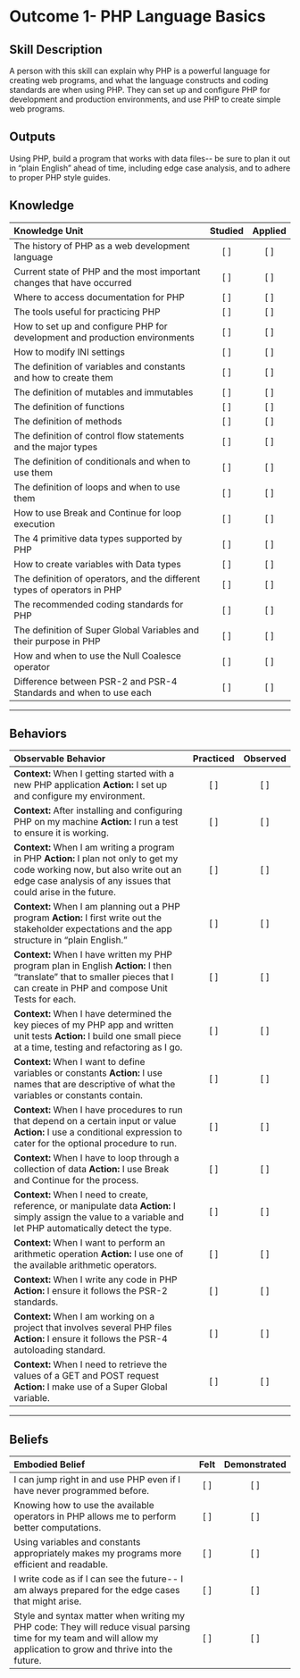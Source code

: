 # Outcome 1- PHP Language Basics
## Skill Description
A person with this skill can explain why PHP is a powerful language for creating web programs, and what the language constructs and coding standards are when using PHP. They can set up and configure PHP for development and production environments, and use PHP to create simple web programs.

## Outputs
Using PHP, build a program that works with data files-- be sure to plan it out in “plain English” ahead of time, including edge case analysis, and to adhere to proper PHP style guides. 

## Knowledge

| Knowledge Unit   |      Studied      | Applied |
|:-------------|:------------------:|:--------:|
| The history of PHP as a web development language | [ ] | [ ] |
| Current state of PHP and the most important changes that have occurred | [ ] | [ ] |
| Where to access documentation for PHP | [ ] | [ ] |
| The tools useful for practicing PHP | [ ] | [ ] |
| How to set up and configure PHP for development and production environments | [ ] | [ ] |
| How to modify INI settings | [ ] | [ ] |
| The definition of variables and constants and how to create them | [ ] | [ ] |
| The definition of mutables and immutables| [ ] | [ ] |
| The definition of functions| [ ] | [ ] |
| The definition of methods | [ ] | [ ] |
| The definition of control flow statements and the major types | [ ] | [ ] |
| The definition of conditionals and when to use them | [ ] | [ ] |
| The definition of loops and when to use them | [ ] | [ ] |
| How to use Break and Continue for loop execution | [ ] | [ ] |
| The 4 primitive data types supported by PHP| [ ] | [ ] |
| How to create variables with Data types| [ ] | [ ] |
| The definition of operators, and the different types of operators in PHP | [ ] | [ ] |
| The recommended coding standards for PHP| [ ] | [ ] |
| The definition of Super Global Variables and their purpose in PHP| [ ] | [ ] |
| How and when to use the Null Coalesce operator | [ ] | [ ] |
| Difference between PSR-2 and PSR-4 Standards and when to use each | [ ] | [ ] |




----------


## Behaviors

| Observable Behavior   |      Practiced      | Observed |
|:-------------|:------------------:|:--------:|
| **Context:** When I getting started with a new PHP application **Action:** I set up and configure my environment. | [ ] | [ ]  |
| **Context:** After installing and configuring PHP on my machine **Action:** I run a test to ensure it is working. | [ ] | [ ]  |
| **Context:** When I am writing a program in PHP **Action:** I plan not only to get my code working now, but also write out an edge case analysis of any issues that could arise in the future. | [ ] | [ ]  |
| **Context:** When I am planning out a PHP program **Action:** I first write out the stakeholder expectations and the app structure in “plain English.” | [ ] | [ ]  |
| **Context:** When I have written my PHP program plan in English **Action:** I then “translate” that to smaller pieces that I can create in PHP and compose Unit Tests for each. | [ ] | [ ]  |
| **Context:** When I have determined the key pieces of my PHP app and written unit tests **Action:** I build one small piece at a time, testing and refactoring as I go. | [ ] | [ ]  |
| **Context:** When I want to define variables or constants **Action:** I use names that are descriptive of what the variables or constants contain.| [ ] | [ ]  |
| **Context:** When I have procedures to run that depend on a certain input or value **Action:** I use a conditional expression to cater for the optional procedure to run. |   [ ]   |   [ ] |
| **Context:** When I have to loop through a collection of data **Action:** I use Break and Continue for the process.|   [ ]   |   [ ] |
| **Context:**  When I need to create, reference, or manipulate data **Action:** I simply assign the value to a variable and let PHP automatically detect the type. |   [ ]   |   [ ] |
| **Context:**  When I want to perform an arithmetic operation **Action:**  I use one of the available arithmetic operators.|   [ ]   |   [ ] |
| **Context:** When I write any code in PHP **Action:** I ensure it follows the PSR-2 standards.|   [ ]   |   [ ] |
| **Context:**  When I am working on a project that involves several PHP files **Action:**   I ensure it follows the PSR-4 autoloading standard.|   [ ]   |   [ ] |
| **Context:**  When I need to retrieve the values of a GET and POST request **Action:** I make use of a Super Global variable.|   [ ]   |   [ ] |

----------


## **Beliefs**


| Embodied Belief   |      Felt      | Demonstrated |
|:-------------|:------------------:|:--------:|
| I can jump right in and use PHP even if I have never programmed before. |   [ ]   |   [ ] |
| Knowing how to use the available operators in PHP allows me to perform better computations.|   [ ]   |   [ ] |
| Using variables and constants appropriately makes my programs more efficient and readable.|   [ ]   |   [ ] |
| I write code as if I can see the future-- I am always prepared for the edge cases that might arise. |   [ ]   |   [ ] |
| Style and syntax matter when writing my PHP code: They will reduce visual parsing time for my team and will allow my application to grow and thrive into the future. |   [ ]   |   [ ] |
